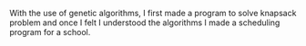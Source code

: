 With the use of genetic algorithms, I first made a program to solve knapsack problem and once I felt I understood the algorithms I made a scheduling program for a school.
